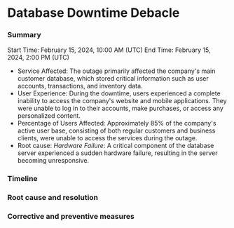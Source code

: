 # **Database Downtime Debacle**
### Summary
Start Time: February 15, 2024, 10:00 AM (UTC)
End Time: February 15, 2024, 2:00 PM (UTC)
- Service Affected: The outage primarily affected the company's main customer database, which stored critical information such as user accounts, transactions, and inventory data.
- User Experience: During the downtime, users experienced a complete inability to access the company's website and mobile applications. They were unable to log in to their accounts, make purchases, or access any personalized content.
- Percentage of Users Affected: Approximately 85% of the company's active user base, consisting of both regular customers and business clients, were unable to access the services during the outage.
- Root cause:
_Hardware Failure_: A critical component of the database server experienced a sudden hardware failure, resulting in the server becoming unresponsive.
### Timeline





### Root cause and resolution



### Corrective and preventive measures






